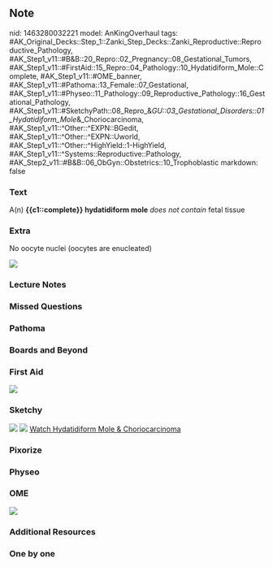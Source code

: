 ## Note
nid: 1463280032221
model: AnKingOverhaul
tags: #AK_Original_Decks::Step_1::Zanki_Step_Decks::Zanki_Reproductive::Reproductive_Pathology, #AK_Step1_v11::#B&B::20_Repro::02_Pregnancy::08_Gestational_Tumors, #AK_Step1_v11::#FirstAid::15_Repro::04_Pathology::10_Hydatidiform_Mole::Complete, #AK_Step1_v11::#OME_banner, #AK_Step1_v11::#Pathoma::13_Female::07_Gestational, #AK_Step1_v11::#Physeo::11_Pathology::09_Reproductive_Pathology::16_Gestational_Pathology, #AK_Step1_v11::#SketchyPath::08_Repro_&_GU::03_Gestational_Disorders::01_Hydatidiform_Mole_&_Choriocarcinoma, #AK_Step1_v11::^Other::^EXPN::BGedit, #AK_Step1_v11::^Other::^EXPN::Uworld, #AK_Step1_v11::^Other::^HighYield::1-HighYield, #AK_Step1_v11::^Systems::Reproductive::Pathology, #AK_Step2_v11::#B&B::06_ObGyn::Obstetrics::10_Trophoblastic
markdown: false

### Text
<div>
  A(n) <b>{{c1::complete}} hydatidiform mole</b> <i>does not
  contain</i> fetal tissue
</div>

### Extra
No oocyte nuclei (oocytes are enucleated)
<div>
  <i><img src="paste-74796855459841.jpg"></i>
</div>

### Lecture Notes


### Missed Questions


### Pathoma


### Boards and Beyond


### First Aid
<img src="tmpPT3Xa7.png">

### Sketchy
<img src="10.%20Complete%20Mole%20NO%20Fetal%20Parts.png">
<img src="Complete%20Sketch-99b6bdf488649dd304df809739fb957de11fcb30.jpg">
 <a href=
"https://dashboard.sketchy.com/study/medical/courses/medical-pathophysiology/units/medical-pathophysiology-reproductive-gu/videos/medical-pathophysiology-reproductive-and-gu-gestational-disorders-hydatidiform-mole-and-choriocarcinoma?utm_source=anki&utm_medium=partnership&utm_campaign=february_update&utm_content=medical">
Watch Hydatidiform Mole & Choriocarcinoma</a>

### Pixorize


### Physeo


### OME
<div class="ome-widget">
  <a href="https://onlinemeded.org?ref=anki"><img src=
  "_OME_AnkiFlashcards_General_4.png"></a>
</div>

### Additional Resources


### One by one

